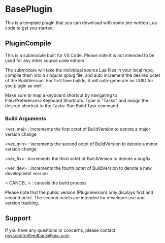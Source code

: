 # BasePlugin

This is a template plugin that you can download with some pre-written Lua code to get you started.

## PluginCompile

This is a submodule built for VS Code. Please note it is not intended to be used for any other source code editors.

The submodule will take the individual source Lua files in your local repo, compile them into a singular qplug file, and auto increment the desired octet of the BuildVersion.
For first time builds, it will auto-generate an UUID for you plugin as well.

Make sure to map a keyboard shortcut by navigating to File>Preferences>Keyboard Shortcuts. Type in "Tasks" and assign the desired shortcut to the Tasks: Run Build Task command

### Build Arguments

<ver_maj> : increments the first octet of BuildVersion to denote a major version change

<ver_min> : increments the second octet of BuildVersion to denote a minor version change

<ver_fix> : increments the third octet of BuildVersion to denote a bugfix

<ver_dev> : increments the fourth octet of BuildVersion to denote a new development version

< CANCEL > : cancels the build process
  
Please note that the public version (PluginVersion) only displays first and second octet. The second octets are intended for developer use and version tracking.

## Support

If you have any questions or concerns, please contact qsyscontrolfeedback@qsc.com
